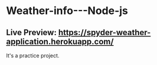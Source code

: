 # Weather-info---Node-js

## Live Preview: https://spyder-weather-application.herokuapp.com/

It's a practice project.
